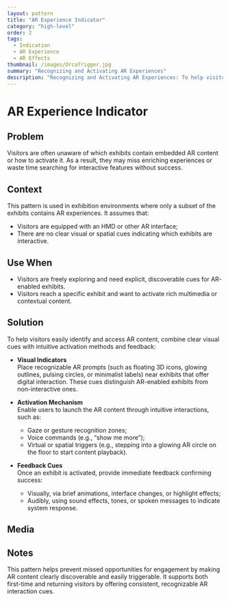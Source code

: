 ```yaml
---
layout: pattern
title: "AR Experience Indicator"
category: "high-level"
order: 2
tags:
  - Indication
  - AR Experience
  - AR Effects
thumbnail: /images/OrcaTrigger.jpg
summary: "Recognizing and Activating AR Experiences"
description: "Recognizing and Activating AR Experiences: To help visitors easily identify and access AR content, combine clear visual cues with intuitive activation methods and feedback."
---
```




# AR Experience Indicator

## Problem
Visitors are often unaware of which exhibits contain embedded AR content or how to activate it. As a result, they may miss enriching experiences or waste time searching for interactive features without success.

## Context 
This pattern is used in exhibition environments where only a subset of the exhibits contains AR experiences. It assumes that:
- Visitors are equipped with an HMD or other AR interface;
- There are no clear visual or spatial cues indicating which exhibits are interactive.

## Use When
- Visitors are freely exploring and need explicit, discoverable cues for AR-enabled exhibits.
- Visitors reach a specific exhibit and want to activate rich multimedia or contextual content.

## Solution  
To help visitors easily identify and access AR content, combine clear visual cues with intuitive activation methods and feedback:

- **Visual Indicators**  
  Place recognizable AR prompts (such as floating 3D icons, glowing outlines, pulsing circles, or minimalist labels) near exhibits that offer digital interaction. These cues distinguish AR-enabled exhibits from non-interactive ones.

- **Activation Mechanism**  
  Enable users to launch the AR content through intuitive interactions, such as:
  - Gaze or gesture recognition zones;
  - Voice commands (e.g., “show me more”);
  - Virtual or spatial triggers (e.g., stepping into a glowing AR circle on the floor to start content playback).

- **Feedback Cues**  
  Once an exhibit is activated, provide immediate feedback confirming success:
  - Visually, via brief animations, interface changes, or highlight effects;
  - Audibly, using sound effects, tones, or spoken messages to indicate system response.

## Media 


## Notes 
This pattern helps prevent missed opportunities for engagement by making AR content clearly discoverable and easily triggerable. It supports both first-time and returning visitors by offering consistent, recognizable AR interaction cues.
